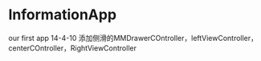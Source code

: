 InformationApp
==============
our first app
14-4-10 添加侧滑的MMDrawerCOntroller，leftViewController，centerCOntroller，RightViewController 

